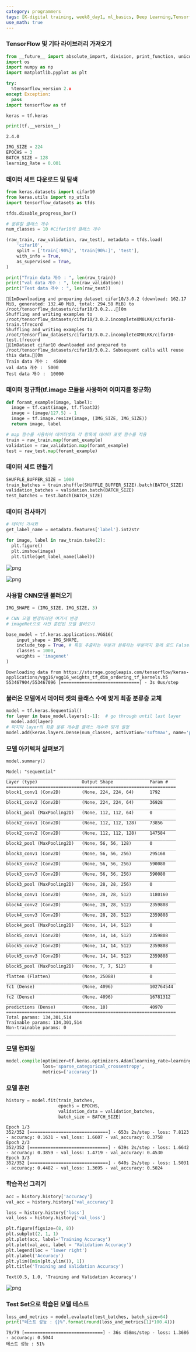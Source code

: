 ```yaml
---
category: programmers
tags: [K-digital training, week8_day1, ml_basics, Deep Learning,Tensorflow , VGGNet]
use_math: true
---
```


### TensorFlow 및 기타 라이브러리 가져오기


```python
from __future__ import absolute_import, division, print_function, unicode_literals
import os
import numpy as np
import matplotlib.pyplot as plt

try:
  %tensorflow_version 2.x
except Exception:
  pass
import tensorflow as tf

keras = tf.keras

print(tf.__version__)
```

    2.4.0



```python
IMG_SIZE = 224
EPOCHS = 3
BATCH_SIZE = 128
learning_Rate = 0.001
```

### 데이터 세트 다운로드 및 탐색


```python
from keras.datasets import cifar10
from keras.utils import np_utils
import tensorflow_datasets as tfds

tfds.disable_progress_bar()

# 분류할 클래스 개수
num_classes = 10 #Cifar10의 클래스 개수

(raw_train, raw_validation, raw_test), metadata = tfds.load(
    'cifar10',
    split = ['train[:90%]', 'train[90%:]', 'test'],
    with_info = True,
    as_supervised = True,
)

print("Train data 개수 : ", len(raw_train))
print("val data 개수 : ", len(raw_validation))
print("Test data 개수 : ", len(raw_test))
```

    [1mDownloading and preparing dataset cifar10/3.0.2 (download: 162.17 MiB, generated: 132.40 MiB, total: 294.58 MiB) to /root/tensorflow_datasets/cifar10/3.0.2...[0m
    Shuffling and writing examples to /root/tensorflow_datasets/cifar10/3.0.2.incompleteXM0LKK/cifar10-train.tfrecord
    Shuffling and writing examples to /root/tensorflow_datasets/cifar10/3.0.2.incompleteXM0LKK/cifar10-test.tfrecord
    [1mDataset cifar10 downloaded and prepared to /root/tensorflow_datasets/cifar10/3.0.2. Subsequent calls will reuse this data.[0m
    Train data 개수 :  45000
    val data 개수 :  5000
    Test data 개수 :  10000


### 데이터 정규화(tf.image 모듈을 사용하여 이미지를 정규화)


```python
def foramt_example(image, label):
  image = tf.cast(image, tf.float32)
  image = (image/127.5) - 1
  image = tf.image.resize(image, (IMG_SIZE, IMG_SIZE))
  return image, label
```


```python
# map 함수를 사용하여 데이터셋의 각 항목에 데이터 포맷 함수를 적용
train = raw_train.map(foramt_example)
validation = raw_validation.map(foramt_example)
test = raw_test.map(foramt_example)
```

### 데이터 세트 만들기


```python
SHUFFLE_BUFFER_SIZE = 1000
train_batches = train.shuffle(SHUFFLE_BUFFER_SIZE).batch(BATCH_SIZE)
validation_batches = validation.batch(BATCH_SIZE)
test_batches = test.batch(BATCH_SIZE)
```

### 데이터 검사하기


```python
# 데이터 가시화
get_label_name = metadata.features['label'].int2str

for image, label in raw_train.take(2):
  plt.figure()
  plt.imshow(image)
  plt.title(get_label_name(label))
```


![png](/image/VGGNet16_Training%28Tensorflow_Version%29_files/VGGNet16_Training%28Tensorflow_Version%29_11_0.png)



![png](/image/VGGNet16_Training%28Tensorflow_Version%29_files/VGGNet16_Training%28Tensorflow_Version%29_11_1.png)


### 사용할 CNN모델 불러오기


```python
IMG_SHAPE = (IMG_SIZE, IMG_SIZE, 3)

# CNN 모델 변경하려면 여기서 변경
# imageNet으로 사전 훈련된 모델 불러오기

base_model = tf.keras.applications.VGG16(
    input_shape = IMG_SHAPE,
    include_top = True, # 특징 추출하는 부분과 분류하는 부분까지 함께 로드 False는 특징 추출 부분만 가져옴
    classes = 1000,
    weights = 'imagenet'
)
```

    Downloading data from https://storage.googleapis.com/tensorflow/keras-applications/vgg16/vgg16_weights_tf_dim_ordering_tf_kernels.h5
    553467904/553467096 [==============================] - 3s 0us/step


### 불러온 모델에서 데이터 셋의 클래스 수에 맞게 최종 분류층 교체


```python
model = tf.keras.Sequential()
for layer in base_model.layers[:-1]:  # go through until last layer
  model.add(layer)
# 마지막 layer의 최종 분류 개수를 클래스 개수와 맞게 설정
model.add(keras.layers.Dense(num_classes, activation='softmax', name='predictions'))
```

### 모델 아키텍처 살펴보기


```python
model.summary()
```

    Model: "sequential"
    _________________________________________________________________
    Layer (type)                 Output Shape              Param #   
    =================================================================
    block1_conv1 (Conv2D)        (None, 224, 224, 64)      1792      
    _________________________________________________________________
    block1_conv2 (Conv2D)        (None, 224, 224, 64)      36928     
    _________________________________________________________________
    block1_pool (MaxPooling2D)   (None, 112, 112, 64)      0         
    _________________________________________________________________
    block2_conv1 (Conv2D)        (None, 112, 112, 128)     73856     
    _________________________________________________________________
    block2_conv2 (Conv2D)        (None, 112, 112, 128)     147584    
    _________________________________________________________________
    block2_pool (MaxPooling2D)   (None, 56, 56, 128)       0         
    _________________________________________________________________
    block3_conv1 (Conv2D)        (None, 56, 56, 256)       295168    
    _________________________________________________________________
    block3_conv2 (Conv2D)        (None, 56, 56, 256)       590080    
    _________________________________________________________________
    block3_conv3 (Conv2D)        (None, 56, 56, 256)       590080    
    _________________________________________________________________
    block3_pool (MaxPooling2D)   (None, 28, 28, 256)       0         
    _________________________________________________________________
    block4_conv1 (Conv2D)        (None, 28, 28, 512)       1180160   
    _________________________________________________________________
    block4_conv2 (Conv2D)        (None, 28, 28, 512)       2359808   
    _________________________________________________________________
    block4_conv3 (Conv2D)        (None, 28, 28, 512)       2359808   
    _________________________________________________________________
    block4_pool (MaxPooling2D)   (None, 14, 14, 512)       0         
    _________________________________________________________________
    block5_conv1 (Conv2D)        (None, 14, 14, 512)       2359808   
    _________________________________________________________________
    block5_conv2 (Conv2D)        (None, 14, 14, 512)       2359808   
    _________________________________________________________________
    block5_conv3 (Conv2D)        (None, 14, 14, 512)       2359808   
    _________________________________________________________________
    block5_pool (MaxPooling2D)   (None, 7, 7, 512)         0         
    _________________________________________________________________
    flatten (Flatten)            (None, 25088)             0         
    _________________________________________________________________
    fc1 (Dense)                  (None, 4096)              102764544 
    _________________________________________________________________
    fc2 (Dense)                  (None, 4096)              16781312  
    _________________________________________________________________
    predictions (Dense)          (None, 10)                40970     
    =================================================================
    Total params: 134,301,514
    Trainable params: 134,301,514
    Non-trainable params: 0
    _________________________________________________________________


### 모델 컴파일


```python
model.compile(optimizer=tf.keras.optimizers.Adam(learning_rate=learning_Rate),
              loss='sparse_categorical_crossentropy',
              metrics=['accuracy'])
```

### 모델 훈련


```python
history = model.fit(train_batches,
                    epochs = EPOCHS,
                    validation_data = validation_batches,
                    batch_size = BATCH_SIZE)
```

    Epoch 1/3
    352/352 [==============================] - 653s 2s/step - loss: 7.8123 - accuracy: 0.1631 - val_loss: 1.6607 - val_accuracy: 0.3758
    Epoch 2/3
    352/352 [==============================] - 639s 2s/step - loss: 1.6642 - accuracy: 0.3859 - val_loss: 1.4719 - val_accuracy: 0.4530
    Epoch 3/3
    352/352 [==============================] - 640s 2s/step - loss: 1.5031 - accuracy: 0.4482 - val_loss: 1.3695 - val_accuracy: 0.5024


### 학습곡선 그리기


```python
acc = history.history['accuracy']
val_acc = history.history['val_accuracy']

loss = history.history['loss']
val_loss = history.history['val_loss']

plt.figure(figsize=(8, 8))
plt.subplot(2, 1, 1)
plt.plot(acc, label='Training Accuracy')
plt.plot(val_acc, label = 'Validation Accuracy')
plt.legend(loc = 'lower right')
plt.ylabel('Accuracy')
plt.ylim([min(plt.ylim()), 1])
plt.title('Training and Validation Accuracy')
```




    Text(0.5, 1.0, 'Training and Validation Accuracy')




![png](/image/VGGNet16_Training%28Tensorflow_Version%29_files/VGGNet16_Training%28Tensorflow_Version%29_23_1.png)


### Test Set으로 학습된 모델 테스트


```python
loss_and_metrics = model.evaluate(test_batches, batch_size=64)
print("테스트 성능 : {}%".format(round(loss_and_metrics[1]*100.4)))
```

    79/79 [==============================] - 36s 458ms/step - loss: 1.3686 - accuracy: 0.5044
    테스트 성능 : 51%


